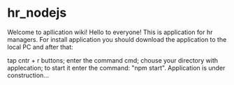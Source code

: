 hr_nodejs
=========

Welcome to apllication wiki! Hello to everyone! This is application for hr managers. For install application you should download the application to the local PC and after that:

tap cntr + r buttons;
enter the command cmd;
chouse your directory with applecation;
to start it enter the command: "npm start".
Application is under construction...
